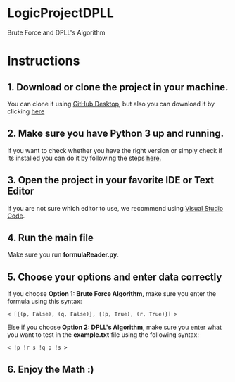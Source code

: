 # LogicProjectDPLL
Brute Force and DPLL's Algorithm

# Instructions

## 1. Download or clone the project in your machine.

You can clone it using [GitHub Desktop](https://desktop.github.com/), but also
you can download it by clicking [here](https://github.com/martspain/LogicProjectDPLL/archive/refs/heads/main.zip)

## 2. Make sure you have Python 3 up and running.

If you want to check whether you have the right version or simply check if its installed you can do it by following the steps [here.](https://phoenixnap.com/kb/check-python-version)

## 3. Open the project in your favorite IDE or Text Editor

If you are not sure which editor to use, we recommend using [Visual Studio Code](https://code.visualstudio.com/).

## 4. Run the main file

Make sure you run **formulaReader.py**.

## 5. Choose your options and enter data correctly

If you choose **Option 1: Brute Force Algorithm**, make sure you enter the formula using this syntax:

   `< [{(p, False), (q, False)}, {(p, True), (r, True)}] >`

Else if you choose **Option 2: DPLL's Algorithm**, make sure you enter what you want to test in the **example.txt** file using the following syntax:

   `< !p !r s !q p !s >`

## 6. Enjoy the Math :)
